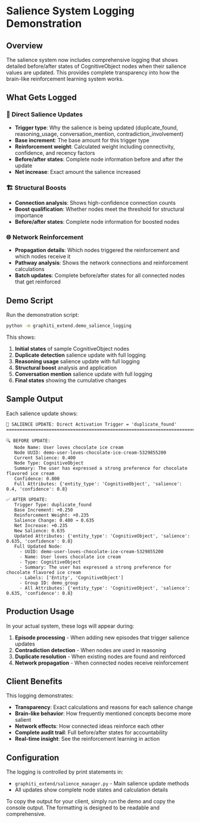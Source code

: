# Salience System Logging Demonstration

## Overview

The salience system now includes comprehensive logging that shows detailed before/after states of CognitiveObject nodes when their salience values are updated. This provides complete transparency into how the brain-like reinforcement learning system works.

## What Gets Logged

### 🧠 Direct Salience Updates
- **Trigger type**: Why the salience is being updated (duplicate_found, reasoning_usage, conversation_mention, contradiction_involvement)
- **Base increment**: The base amount for this trigger type
- **Reinforcement weight**: Calculated weight including connectivity, confidence, and recency factors
- **Before/after states**: Complete node information before and after the update
- **Net increase**: Exact amount the salience increased

### 🏗️ Structural Boosts
- **Connection analysis**: Shows high-confidence connection counts
- **Boost qualification**: Whether nodes meet the threshold for structural importance
- **Before/after states**: Complete node information for boosted nodes

### 🌐 Network Reinforcement
- **Propagation details**: Which nodes triggered the reinforcement and which nodes receive it
- **Pathway analysis**: Shows the network connections and reinforcement calculations
- **Batch updates**: Complete before/after states for all connected nodes that get reinforced

## Demo Script

Run the demonstration script:

```bash
python -m graphiti_extend.demo_salience_logging
```

This shows:

1. **Initial states** of sample CognitiveObject nodes
2. **Duplicate detection** salience update with full logging
3. **Reasoning usage** salience update with full logging  
4. **Structural boost** analysis and application
5. **Conversation mention** salience update with full logging
6. **Final states** showing the cumulative changes

## Sample Output

Each salience update shows:

```
🧠 SALIENCE UPDATE: Direct Activation Trigger = 'duplicate_found'
================================================================================

🔍 BEFORE UPDATE:
   Node Name: User loves chocolate ice cream
   Node UUID: demo-user-loves-chocolate-ice-cream-5329855200
   Current Salience: 0.400
   Node Type: CognitiveObject
   Summary: The user has expressed a strong preference for chocolate flavored ice cream
   Confidence: 0.800
   Full Attributes: {'entity_type': 'CognitiveObject', 'salience': 0.4, 'confidence': 0.8}

✅ AFTER UPDATE:
   Trigger Type: duplicate_found
   Base Increment: +0.250
   Reinforcement Weight: +0.235
   Salience Change: 0.400 → 0.635
   Net Increase: +0.235
   New Salience: 0.635
   Updated Attributes: {'entity_type': 'CognitiveObject', 'salience': 0.635, 'confidence': 0.8}
   Full Updated Node:
     - UUID: demo-user-loves-chocolate-ice-cream-5329855200
     - Name: User loves chocolate ice cream
     - Type: CognitiveObject
     - Summary: The user has expressed a strong preference for chocolate flavored ice cream
     - Labels: ['Entity', 'CognitiveObject']
     - Group ID: demo_group
     - All Attributes: {'entity_type': 'CognitiveObject', 'salience': 0.635, 'confidence': 0.8}
```

## Production Usage

In your actual system, these logs will appear during:

1. **Episode processing** - When adding new episodes that trigger salience updates
2. **Contradiction detection** - When nodes are used in reasoning
3. **Duplicate resolution** - When existing nodes are found and reinforced
4. **Network propagation** - When connected nodes receive reinforcement

## Client Benefits

This logging demonstrates:

- **Transparency**: Exact calculations and reasons for each salience change
- **Brain-like behavior**: How frequently mentioned concepts become more salient
- **Network effects**: How connected ideas reinforce each other
- **Complete audit trail**: Full before/after states for accountability
- **Real-time insight**: See the reinforcement learning in action

## Configuration

The logging is controlled by print statements in:
- `graphiti_extend/salience_manager.py` - Main salience update methods
- All updates show complete node states and calculation details

To copy the output for your client, simply run the demo and copy the console output. The formatting is designed to be readable and comprehensive. 